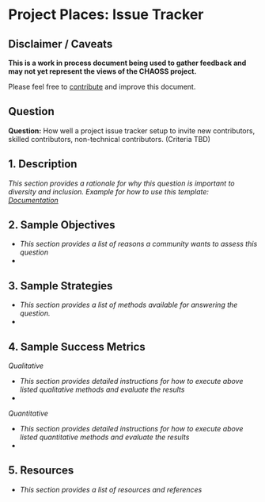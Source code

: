 # Project Places: Issue Tracker

## Disclaimer / Caveats

**This is a work in process document being used to gather feedback and may not yet represent the views of the CHAOSS project.**

Please feel free to [contribute](https://github.com/chaoss/wg-diversity-inclusion/blob/master/CONTRIBUTING.md) and improve this document.

## Question

**Question:** How well a project issue tracker setup to invite new contributors, skilled contributors, non-technical contributors. (Criteria TBD)


## 1. Description

_This section provides a rationale for why this question is important to diversity and inclusion._
_Example for how to use this template: [Documentation](./resources/project_places-documentation.md)_

## 2. Sample Objectives

- _This section provides a list of reasons a community wants to assess this question_
-


## 3. Sample Strategies

- _This section provides a list of methods available for answering the question._
-


## 4. Sample Success Metrics
_Qualitative_

- _This section provides detailed instructions for how to execute above listed qualitative methods and evaluate the results_
-

_Quantitative_

- _This section provides detailed instructions for how to execute above listed quantitative methods and evaluate the results_
-


## 5. Resources

- _This section provides a list of resources and references_
